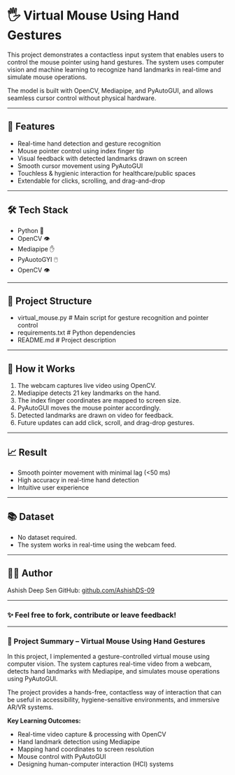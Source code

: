 # 🖐️ Virtual Mouse Using Hand Gestures

This project demonstrates a contactless input system that enables users to control the mouse pointer using hand gestures. The system uses computer vision and machine learning to recognize hand landmarks in real-time and simulate mouse operations.

The model is built with OpenCV, Mediapipe, and PyAutoGUI, and allows seamless cursor control without physical hardware.

---
## 🚀 Features
- Real-time hand detection and gesture recognition
- Mouse pointer control using index finger tip
- Visual feedback with detected landmarks drawn on screen
- Smooth cursor movement using PyAutoGUI
- Touchless & hygienic interaction for healthcare/public spaces
- Extendable for clicks, scrolling, and drag-and-drop

---

## 🛠️ Tech Stack

- Python 🐍
- OpenCV 👁️
- Mediapipe ✋
- PyAuotoGYI 🖱️
- OpenCV 👁️

---

## 📂 Project Structure

- virtual_mouse.py # Main script for gesture recognition and pointer control
- requirements.txt # Python dependencies
- README.md # Project description

---

  
## 🧠 How it Works

1. The webcam captures live video using OpenCV.
2. Mediapipe detects 21 key landmarks on the hand.
3. The index finger coordinates are mapped to screen size.
4. PyAutoGUI moves the mouse pointer accordingly.
5. Detected landmarks are drawn on video for feedback.
6. Future updates can add click, scroll, and drag-drop gestures.

---

## 📈 Result

- Smooth pointer movement with minimal lag (<50 ms)
- High accuracy in real-time hand detection
- Intuitive user experience

---

## 📚 Dataset

- No dataset required.
- The system works in real-time using the webcam feed.

---
## 🙋‍♂️ Author

Ashish Deep Sen 
GitHub: [github.com/AshishDS-09](https://github.com/AshisDS-09)

---

### ✨ Feel free to fork, contribute or leave feedback!

---


### 📘 Project Summary – Virtual Mouse Using Hand Gestures

In this project, I implemented a gesture-controlled virtual mouse using computer vision. The system captures real-time video from a webcam, detects hand landmarks with Mediapipe, and simulates mouse operations using PyAutoGUI.

The project provides a hands-free, contactless way of interaction that can be useful in accessibility, hygiene-sensitive environments, and immersive AR/VR systems.

**Key Learning Outcomes:**

- Real-time video capture & processing with OpenCV
- Hand landmark detection using Mediapipe
- Mapping hand coordinates to screen resolution
- Mouse control with PyAutoGUI
- Designing human-computer interaction (HCI) systems

